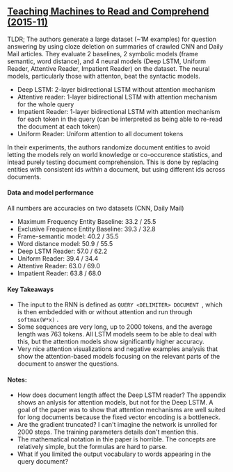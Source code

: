 ## [Teaching Machines to Read and Comprehend (2015-11)](http://arxiv.org/abs/1506.03340)

TLDR; The authors generate a large dataset (~1M examples) for question answering by using cloze deletion on summaries of crawled CNN and Daily Mail articles. They evaluate 2 baselines, 2 symbolic models (frame semantic, word distance), and 4 neural models (Deep LSTM, Uniform Reader, Attentive Reader, Impatient Reader) on the dataset. The neural models, particularly those with attenton, beat the syntactic models.

- Deep LSTM: 2-layer bidirectional LSTM without attention mechanism
- Attentive reader: 1-layer bidirectional LSTM with attention mechanism for the whole query
- Impatient Reader: 1-layer bidirectional LSTM with attention mechanism for each token in the query (can be interpreted as being able to re-read the document at each token)
- Uniform Reader: Uniform attention to all document tokens

In their experiments, the authors randomize document entities to avoid letting the models rely on world knowledge or co-occurence statistics, and intead purely testing document comprehension. This is done by replacing entities with consistent ids *within* a document, but using different ids across documents.

#### Data and model performance

All numbers are accuracies on two datasets (CNN, Daily Mail)

- Maximum Frequency Entity Baseline: 33.2 / 25.5
- Exclusive Frequence Entity Baseline: 39.3 / 32.8
- Frame-semantic model: 40.2 / 35.5
- Word distance model: 50.9 / 55.5
- Deep LSTM Reader: 57.0 / 62.2
- Uniform Reader: 39.4 / 34.4
- Attentive Reader: 63.0 / 69.0
- Impatient Reader: 63.8 / 68.0


#### Key Takeaways

- The input to the RNN is defined as `QUERY <DELIMITER> DOCUMENT `, which is then embdedded with or without attention and run through `softmax(W*x)` .
- Some sequences are very long, up to 2000 tokens, and the average length was 763 tokens. All LSTM models seem to be able to deal with this, but the attention models show significantly higher accuracy.
- Very nice attention visualizations and negative examples analysis that show the attention-based models focusing on the relevant parts of the document to answer the questions.


#### Notes:

- How does document length affect the Deep LSTM reader? The appendix shows an anlysis for attention models, but not for the Deep LSTM. A goal of the paper was to show that attention mechanisms are well suited for long documents because the fixed vector encoding is a bottleneck. 
- Are the gradient truncated? I can't imagine the network is unrolled for 2000 steps. The training parameters details don't mention this.
- The mathematical notation in thie paper is horrible. The concepts are relatively simple, but the formulas are hard to parse.
- What if you limited the output vocabulary to words appearing in the query document? 
